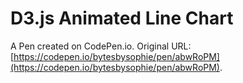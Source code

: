 # D3.js Animated Line Chart

A Pen created on CodePen.io. Original URL: [https://codepen.io/bytesbysophie/pen/abwRoPM](https://codepen.io/bytesbysophie/pen/abwRoPM).


